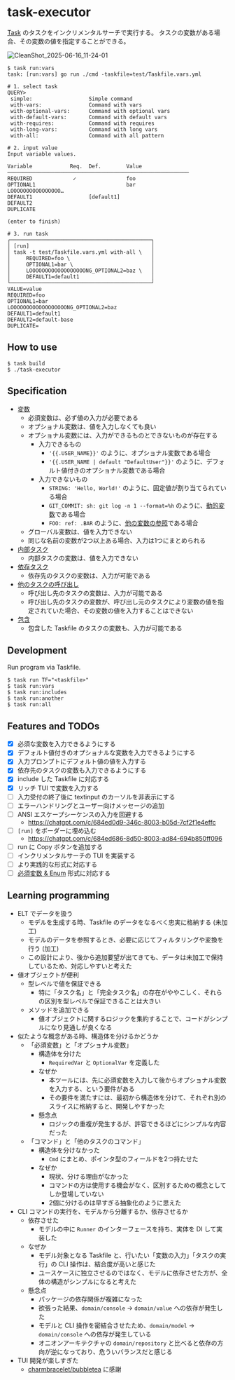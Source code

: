 # task-executor

[Task](https://taskfile.dev/) のタスクをインクリメンタルサーチで実行する。
タスクの変数がある場合、その変数の値を指定することができる。

![CleanShot_2025-06-16_11-24-01](https://github.com/user-attachments/assets/5617d746-527c-4f26-83f0-d10a39866114)

```shell
$ task run:vars
task: [run:vars] go run ./cmd -taskfile=test/Taskfile.vars.yml

# 1. select task
QUERY>
 simple:                  Simple command
 with-vars:               Command with vars
 with-optional-vars:      Command with optional vars
 with-default-vars:       Command with default vars
 with-requires:           Command with requires
 with-long-vars:          Command with long vars
 with-all:                Command with all pattern

# 2. input value
Input variable values.

Variable            Req.  Def.        Value               
──────────────────────────────────────────────────────────
REQUIRED             ✓                foo                  
OPTIONAL1                             bar                  
LOOOOOOOOOOOOOOOO…                                         
DEFAULT1                  [default1]                       
DEFAULT2                                                   
DUPLICATE                                                  

(enter to finish)

# 3. run task
┌─────────────────────────────────────────────┐
│ [run]                                       │
│ task -t test/Taskfile.vars.yml with-all \   │
│     REQUIRED=foo \                          │
│     OPTIONAL1=bar \                         │
│     LOOOOOOOOOOOOOOOOOONG_OPTIONAL2=baz \   │
│     DEFAULT1=default1                       │
└─────────────────────────────────────────────┘
VALUE=value
REQUIRED=foo
OPTIONAL1=bar
LOOOOOOOOOOOOOOOOOONG_OPTIONAL2=baz
DEFAULT1=default1
DEFAULT2=default-base
DUPLICATE=
```

## How to use

```shell
$ task build
$ ./task-executor
```

## Specification

- [変数](https://taskfile.dev/usage/#variables)
  - 必須変数は、必ず値の入力が必要である
  - オプショナル変数は、値を入力しなくても良い
  - オプショナル変数には、入力ができるものとできないものが存在する
    - 入力できるもの
      - `'{{.USER_NAME}}'` のように、オプショナル変数である場合
      - `'{{.USER_NAME | default "DefaultUser"}}'` のように、デフォルト値付きのオプショナル変数である場合
    - 入力できないもの
      - `STRING: 'Hello, World!'` のように、固定値が割り当てられている場合
      - `GIT_COMMIT: sh: git log -n 1 --format=%h` のように、[動的変数](https://taskfile.dev/usage/#dynamic-variables)である場合
      - `FOO: ref: .BAR` のように、[他の変数の参照](https://taskfile.dev/usage/#referencing-other-variables)である場合
  - グローバル変数は、値を入力できない
  - 同じな名前の変数が2つ以上ある場合、入力は1つにまとめられる
- [内部タスク](https://taskfile.dev/usage/#internal-tasks)
  - 内部タスクの変数は、値を入力できない
- [依存タスク](https://taskfile.dev/usage/#task-dependencies)
  - 依存先のタスクの変数は、入力が可能である
- [他のタスクの呼び出し](https://taskfile.dev/usage/#calling-another-task)
  - 呼び出し先のタスクの変数は、入力が可能である
  - 呼び出し先のタスクの変数が、呼び出し元のタスクにより変数の値を指定されていた場合、その変数の値を入力することはできない
- [包含](https://taskfile.dev/usage/#including-other-taskfiles)
  - 包含した Taskfile のタスクの変数も、入力が可能である

## Development

Run program via Taskfile.

```shell
$ task run TF="<taskfile>"
$ task run:vars
$ task run:includes
$ task run:another
$ task run:all
```

## Features and TODOs

- [x] 必須な変数を入力できるようにする
- [x] デフォルト値付きのオプショナルな変数を入力できるようにする
- [x] 入力プロンプトにデフォルト値の値を入力する
- [x] 依存先のタスクの変数も入力できるようにする
- [x] include した Taskfile に対応する
- [x] リッチ TUI で変数を入力する
- [ ] 入力受付の終了後に textinput のカーソルを非表示にする
- [ ] エラーハンドリングとユーザー向けメッセージの追加
- [ ] ANSI エスケープシーケンスの入力を回避する
  - https://chatgpt.com/c/684ed0d9-346c-8003-b05d-7cf2f1e4effc
- [ ] `[run]` をボーダーに埋め込む
  - https://chatgpt.com/c/684ed686-8d50-8003-ad84-694b850ff096
- [ ] run に Copy ボタンを追加する
- [ ] インクリメンタルサーチの TUI を実装する
- [ ] より実践的な形式に対応する
- [ ] [必須変数 & Enum](https://taskfile.dev/usage/#ensuring-required-variables-have-allowed-values) 形式に対応する

## Learning programming

- ELT でデータを扱う 
  - モデルを生成する時、Taskfile のデータをなるべく忠実に格納する (未加工)
  - モデルのデータを参照するとき、必要に応じてフィルタリングや変換を行う (加工)
  - この設計により、後から追加要望が出てきても、データは未加工で保持しているため、対応しやすいと考えた
- 値オブジェクトが便利
  - 型レベルで値を保証できる
    - 特に「タスク名」と「完全タスク名」の存在がややこしく、それらの区別を型レベルで保証できることは大きい
  - メソッドを追加できる
    - 値オブジェクトに関するロジックを集約することで、コードがシンプルになり見通しが良くなる
- 似たような概念がある時、構造体を分けるかどうか
  - 「必須変数」と「オプショナル変数」
    - 構造体を分けた
      - `RequiredVar` と `OptionalVar` を定義した
    - なぜか
      - 本ツールには、先に必須変数を入力して後からオプショナル変数を入力する、という要件がある
      - その要件を満たすには、最初から構造体を分けて、それぞれ別のスライスに格納すると、開発しやすかった
    - 懸念点
      - ロジックの重複が発生するが、許容できるほどにシンプルな内容だった
  - 「コマンド」と「他のタスクのコマンド」
    - 構造体を分けなかった
      - `Cmd` にまとめ、ポインタ型のフィールドを2つ持たせた
    - なぜか
      - 現状、分ける理由がなかった
      - コマンドの方は使用する機会がなく、区別するための概念としてしか登場していない
      - 2個に分けるのは早すぎる抽象化のように思えた
- CLI コマンドの実行を、モデルから分離するか、依存させるか
  - 依存させた
    - モデルの中に `Runner` のインターフェースを持ち、実体を DI して実装した
  - なぜか
    - モデル対象となる Taskfile と、行いたい「変数の入力」「タスクの実行」の CLI 操作は、結合度が高いと感じた
    - ユースケースに独立させるのではなく、モデルに依存させた方が、全体の構造がシンプルになると考えた
  - 懸念点
    - パッケージの依存関係が複雑になった
    - 欲張った結果、`domain/console` -> `domain/value` への依存が発生した
    - モデルと CLI 操作を密結合させたため、`domain/model` -> `domain/console` への依存が発生している
    - オニオンアーキテクチャの `domain/repository` と比べると依存の方向が逆になっており、危ういバランスだと感じる
- TUI 開発が楽しすぎた
  - [charmbracelet/bubbletea](https://github.com/charmbracelet/bubbletea) に感謝

